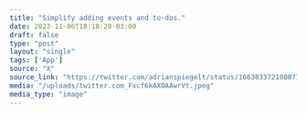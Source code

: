 ```yaml
---
title: "Simplify adding events and to-dos."
date: 2023-11-06T18:18:20-03:00
draft: false
type: "post"
layout: "single"
tags: ['App']
source: "X"
source_link: "https://twitter.com/adrianspiegelt/status/1663833721080774658/photo/1"
media: "/uploads/twitter.com_Fxcf6kAX0AAwrVt.jpeg"
media_type: "image"
---
```


